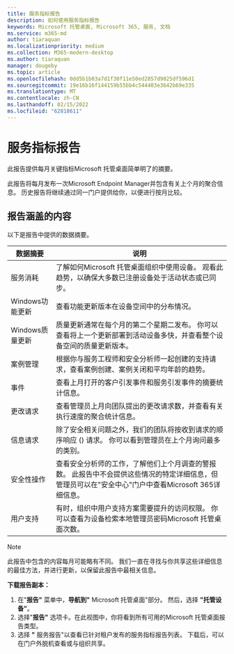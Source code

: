 ```yaml
---
title: 服务指标报告
description: 如何使用服务指标报告
keywords: Microsoft 托管桌面, Microsoft 365, 服务, 文档
ms.service: m365-md
author: tiaraquan
ms.localizationpriority: medium
ms.collection: M365-modern-desktop
ms.author: tiaraquan
manager: dougeby
ms.topic: article
ms.openlocfilehash: 0dd5b1b03a7d1f30f11e50ed2857d9025df596d1
ms.sourcegitcommit: 19e16b16f144159b55bb4c544403e3642b69e335
ms.translationtype: MT
ms.contentlocale: zh-CN
ms.lasthandoff: 02/15/2022
ms.locfileid: "62818611"
---
```

# <a name="service-metrics-report"></a>服务指标报告

此报告提供每月关键指标Microsoft 托管桌面简单明了的摘要。

此报告将每月发布一次Microsoft Endpoint Manager并包含有关上个月的聚合信息。 历史报告将继续通过同一门户提供给你，以便进行按月比较。

## <a name="whats-covered-in-the-report"></a>报告涵盖的内容

以下是报告中提供的数据摘要。

| 数据摘要 | 说明 |
| ------ | ------ |
| 服务消耗 | 了解如何Microsoft 托管桌面组织中使用设备。 观看此趋势，以确保大多数已注册设备处于活动状态或已同步。 |
| Windows功能更新 | 查看功能更新版本在设备空间中的分布情况。 |
|Windows质量更新 | 质量更新通常在每个月的第二个星期二发布。 你可以查看将上一个更新部署到活动设备多快，并查看整个设备空间的质量更新版本。 |
| 案例管理 | 根据你与服务工程师和安全分析师一起创建的支持请求，查看案例创建、案例关闭和平均年龄的趋势。 |
| 事件 | 查看上月打开的客户引发事件和服务引发事件的摘要统计信息。 |
| 更改请求 | 查看管理员上月向团队提出的更改请求数，并查看有关执行速度的聚合统计信息。 |
| 信息请求 | 除了安全相关问题之外，我们的团队将按收到请求的顺序响应 () 请求。 你可以看到管理员在上个月询问最多的类别。 |
| 安全性操作 | 查看安全分析师的工作，了解他们上个月调查的警报数。 此报告中不会提供这些情况的特定详细信息，但管理员可以在"安全中心"门户中查看Microsoft 365详细信息。 |
| 用户支持 | 有时，组织中用户支持方案需要提升的访问权限。 你可以查看为设备检索本地管理员密码Microsoft 托管桌面次数。 |

> [!NOTE]
> 此报告中包含的内容每月可能略有不同。 我们一直在寻找与你共享这些详细信息的最佳方法，并进行更新，以保留此报告中最相关信息。

**下载报告副本：**

1. 在"**报告"** 菜单中，**导航到"** Microsoft 托管桌面"部分。 然后，选择 **"托管设备"**。
1. 选择"**报告"** 选项卡。在此视图中，你将看到所有可用的Microsoft 托管桌面报告类型。
1. 选择 **"** 服务报告"以查看已针对租户发布的服务指标报告列表。 下载后，可以在门户外脱机查看或与组织共享。

